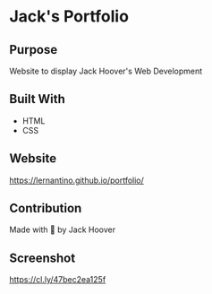 # Jack's Portfolio
## Purpose
Website to display Jack Hoover's Web Development

## Built With 
* HTML
* CSS

## Website
https://lernantino.github.io/portfolio/

## Contribution
Made with 🖤 by Jack Hoover

## Screenshot
https://cl.ly/47bec2ea125f




